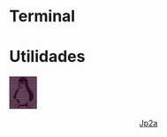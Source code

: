 # Terminal

# Utilidades

<div id="jp2a">
<a href="Terminal/Jp2a.md">
<img width="50" src="/imgs/jp2a.jpg" alt="jp2a logo">
<div align="center"><figure>Jp2a</figure></div></a>
</div>

